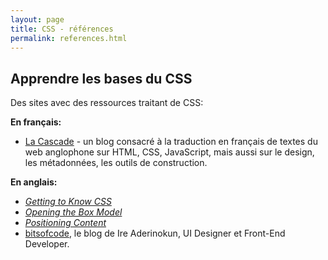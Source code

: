 ```yaml
---
layout: page
title: CSS - références
permalink: references.html
---
```


## Apprendre les bases du CSS

Des sites avec des ressources traitant de CSS:

**En français:** 

- [La Cascade](https://la-cascade.io) - un blog consacré à la traduction en français de textes du web anglophone sur HTML, CSS, JavaScript, mais aussi sur le design, les métadonnées, les outils de construction.


**En anglais:**

- *[Getting to Know CSS](https://learn.shayhowe.com/html-css/getting-to-know-css/)*
- *[Opening the Box Model](https://learn.shayhowe.com/html-css/opening-the-box-model/)*
- *[Positioning Content](https://learn.shayhowe.com/html-css/positioning-content/)*
- [bitsofcode](https://bitsofco.de/), le blog de Ire Aderinokun, UI Designer et Front-End Developer.
